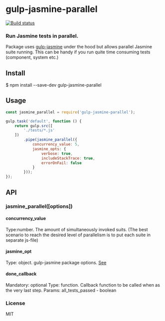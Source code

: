 # gulp-jasmine-parallel

[![Build status](https://api.travis-ci.org/YurgenUA/gulp-jasmine-parallel.svg?branch=master)](https://api.travis-ci.org/YurgenUA/gulp-jasmine-parallel)

### Run Jasmine tests in parallel.
Package uses [gulp-jasmine](https://www.npmjs.com/package/gulp-jasmine) under the hood but allows parallel Jasmine suite running. This can be handy if you run quite time consuming tests (component, system etc.)
## Install
$ npm install --save-dev gulp-jasmine-parallel

## Usage
```javascript
const jasmine_parallel = require('gulp-jasmine-parallel');

gulp.task('default', function () {
    return gulp.src([
        './tests/*.js'
    ])
        .pipe(jasmine_parallel({
            concurrency_value: 5,
            jasmine_opts: {
                verbose: true,
                includeStackTrace: true,
                errorOnFail: false
            }
        }));
});
```
## API

### jasmine_parallel([options])

#### concurrency_value
Type:number.
The amount of simultaneously invoked suits. (The best scenario to reach the desired level of parallelism is to put each suite in separate js-file)

#### jasmine_opt
Type: object.
gulp-jasmine package options. [See](https://www.npmjs.com/package/gulp-jasmine#jasmineoptions)

#### done_callback
Mandatory: optional
Type: function.
Callback function to be called when as the very last step.
Params: all_tests_passed - boolean


### License
MIT
